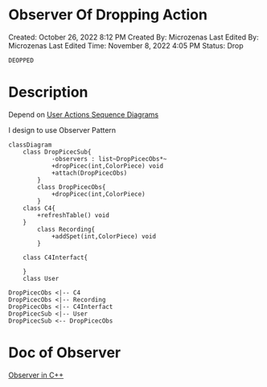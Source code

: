 # Observer Of Dropping Action

Created: October 26, 2022 8:12 PM
Created By: Microzenas
Last Edited By: Microzenas
Last Edited Time: November 8, 2022 4:05 PM
Status: Drop

`DEOPPED`

# Description

Depend on [User Actions Sequence Diagrams](User%20Actions%20Sequence%20Diagrams%2059e5153185da4b71b8d6c8184a99b530.md) 

I design to use Observer Pattern 

```mermaid
classDiagram
    class DropPicecSub{
			-observers : list~DropPicecObs*~
			+dropPicec(int,ColorPiece) void
			+attach(DropPicecObs)
		}
		class DropPicecObs{
			+dropPicec(int,ColorPiece)
		}
    class C4{
        +refreshTable() void
    }
		class Recording{
			+addSpet(int,ColorPiece) void
		}

    class C4Interfact{
        
    }
    class User

DropPicecObs <|-- C4
DropPicecObs <|-- Recording
DropPicecObs <|-- C4Interfact
DropPicecSub <|-- User
DropPicecSub <-- DropPicecObs
```

# Doc of Observer

[Observer in C++](https://refactoring.guru/design-patterns/observer/cpp/example)